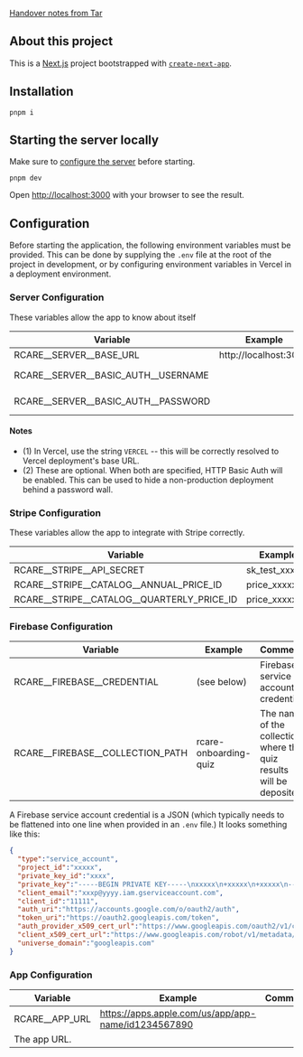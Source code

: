 [Handover notes from Tar](./HANDOVER.md)

## About this project

This is a [Next.js](https://nextjs.org) project bootstrapped with [`create-next-app`](https://nextjs.org/docs/app/api-reference/cli/create-next-app).

## Installation

```
pnpm i
```

## Starting the server locally

Make sure to [configure the server](#configuration) before starting.

```
pnpm dev
```

Open [http://localhost:3000](http://localhost:3000) with your browser to see the result.


## Configuration

Before starting the application, the following environment variables must be
provided. This can be done by supplying the `.env` file at the root
of the project in development, or by configuring environment variables in
Vercel in a deployment environment.

### Server Configuration

These variables allow the app to know about itself

| Variable                            | Example               | Notes        |
| ----------------------------------- | --------------------- | ------------ |
| RCARE__SERVER__BASE_URL             | http://localhost:3000 | (1)          |
| RCARE__SERVER__BASIC_AUTH__USERNAME |                       | Optional (2) |
| RCARE__SERVER__BASIC_AUTH__PASSWORD |                       | Optional (2) |


#### Notes
- (1) In Vercel, use the string `VERCEL` -- this will be correctly resolved
      to Vercel deployment's base URL.
- (2) These are optional. When both are specified, HTTP Basic Auth will be
      enabled. This can be used to hide a non-production deployment behind
      a password wall.

### Stripe Configuration

These variables allow the app to integrate with Stripe correctly.

| Variable                                   | Example        |
| ------------------------------------------ | -------------- |
| RCARE__STRIPE__API_SECRET                  | sk_test_xxxxxx |
| RCARE__STRIPE__CATALOG__ANNUAL_PRICE_ID    | price_xxxxxx   |
| RCARE__STRIPE__CATALOG__QUARTERLY_PRICE_ID | price_xxxxxx   |

### Firebase Configuration

| Variable                         | Example               | Comment                                                             |
| -------------------------------- | --------------------- | ------------------------------------------------------------------- |
| RCARE__FIREBASE__CREDENTIAL      | (see below)           | Firebase service account credential                                 |
| RCARE__FIREBASE__COLLECTION_PATH | rcare-onboarding-quiz | The name of the collection where the quiz results will be deposited |

A Firebase service account credential is a JSON (which typically needs to be flattened into one line when provided in an `.env` file.) It looks something like this:

```json
{
  "type":"service_account",
  "project_id":"xxxxx",
  "private_key_id":"xxxx",
  "private_key":"-----BEGIN PRIVATE KEY-----\nxxxxx\n+xxxxx\n+xxxxx\n-----END PRIVATE KEY-----\n",
  "client_email":"xxxp@yyyy.iam.gserviceaccount.com",
  "client_id":"11111",
  "auth_uri":"https://accounts.google.com/o/oauth2/auth",
  "token_uri":"https://oauth2.googleapis.com/token",
  "auth_provider_x509_cert_url":"https://www.googleapis.com/oauth2/v1/certs",
  "client_x509_cert_url":"https://www.googleapis.com/robot/v1/metadata/x509/firebase-adminsdk-6b7yp%40xxxxx.iam.gserviceaccount.com",
  "universe_domain":"googleapis.com"
}
```

### App Configuration


| Variable       | Example                                             | Comment |
| -------------- | --------------------------------------------------- | ------- |
| RCARE__APP_URL | https://apps.apple.com/us/app/app-name/id1234567890 |
| The app URL.   |
